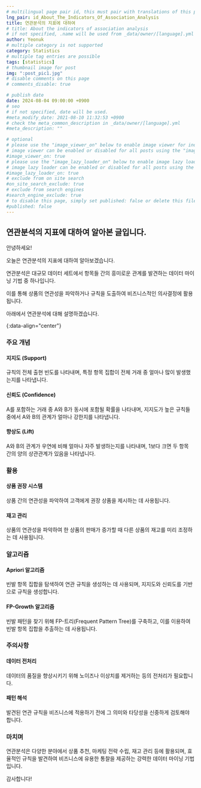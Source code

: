 ```yaml
---
# multilingual page pair id, this must pair with translations of this page. (This name must be unique)
lng_pair: id_About_The_Indicators_Of_Association_Analysis
title: 연관분석의 지표에 대하여
# title: About the indicators of association analysis
# if not specified, .name will be used from _data/owner/[language].yml
author: Yeonuk
# multiple category is not supported
category: Statistics
# multiple tag entries are possible
tags: [statistics]
# thumbnail image for post
img: ":post_pic1.jpg"
# disable comments on this page
# comments_disable: true

# publish date
date: 2024-08-04 09:00:00 +0900
# seo
# if not specified, date will be used.
#meta_modify_date: 2021-08-10 11:32:53 +0900
# check the meta_common_description in _data/owner/[language].yml
#meta_description: ""

# optional
# please use the "image_viewer_on" below to enable image viewer for individual pages or posts (_posts/ or [language]/_posts folders).
# image viewer can be enabled or disabled for all posts using the "image_viewer_posts: true" setting in _data/conf/main.yml.
#image_viewer_on: true
# please use the "image_lazy_loader_on" below to enable image lazy loader for individual pages or posts (_posts/ or [language]/_posts folders).
# image lazy loader can be enabled or disabled for all posts using the "image_lazy_loader_posts: true" setting in _data/conf/main.yml.
#image_lazy_loader_on: true
# exclude from on site search
#on_site_search_exclude: true
# exclude from search engines
#search_engine_exclude: true
# to disable this page, simply set published: false or delete this file
#published: false
---
```


<!-- outline-start -->

## 연관분석의 지표에 대하여 알아본 글입니다.

안녕하세요!

오늘은 연관분석의 지표에 대하여 알아보겠습니다.

연관분석은 대규모 데이터 세트에서 항목들 간의 흥미로운 관계를 발견하는 데이터 마이닝 기법 중 하나입니다.

이를 통해 상품의 연관성을 파악하거나 규칙을 도출하여 비즈니스적인 의사결정에 활용됩니다.

아래에서 연관분석에 대해 설명하겠습니다.

{:data-align="center"}

<!-- outline-end -->

### 주요 개념

#### 지지도 (Support)

규칙의 전체 출현 빈도를 나타내며, 특정 항목 집합이 전체 거래 중 얼마나 많이 발생했는지를 나타냅니다.

#### 신뢰도 (Confidence)

A를 포함하는 거래 중 A와 B가 동시에 포함될 확률을 나타내며, 지지도가 높은 규칙들 중에서 A와 B의 관계가 얼마나 강한지를 나타냅니다.

#### 향상도 (Lift)

A와 B의 관계가 우연에 비해 얼마나 자주 발생하는지를 나타내며, 1보다 크면 두 항목 간의 양의 상관관계가 있음을 나타냅니다.

### 활용

#### 상품 권장 시스템

상품 간의 연관성을 파악하여 고객에게 권장 상품을 제시하는 데 사용됩니다.

#### 재고 관리

상품의 연관성을 파악하여 한 상품의 판매가 증가할 때 다른 상품의 재고를 미리 조정하는 데 사용됩니다.

### 알고리즘

#### Apriori 알고리즘

빈발 항목 집합을 탐색하여 연관 규칙을 생성하는 데 사용되며, 지지도와 신뢰도를 기반으로 규칙을 생성합니다.

#### FP-Growth 알고리즘

빈발 패턴을 찾기 위해 FP-트리(Frequent Pattern Tree)를 구축하고, 이를 이용하여 빈발 항목 집합을 추출하는 데 사용됩니다.

### 주의사항

#### 데이터 전처리

데이터의 품질을 향상시키기 위해 노이즈나 이상치를 제거하는 등의 전처리가 필요합니다.

#### 패턴 해석

발견된 연관 규칙을 비즈니스에 적용하기 전에 그 의미와 타당성을 신중하게 검토해야 합니다.

### 마치며

연관분석은 다양한 분야에서 상품 추천, 마케팅 전략 수립, 재고 관리 등에 활용되며, 효율적인 규칙을 발견하여 비즈니스에 유용한 통찰을 제공하는 강력한 데이터 마이닝 기법입니다.

감사합니다!
